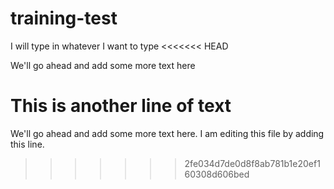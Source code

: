 # training-test

I will type in whatever I want to type
<<<<<<< HEAD


We'll go ahead and add some more text here



This is another line of text
=======
We'll go ahead and add some more text here. I am editing this file by adding this line.
>>>>>>> 2fe034d7de0d8f8ab781b1e20ef160308d606bed
